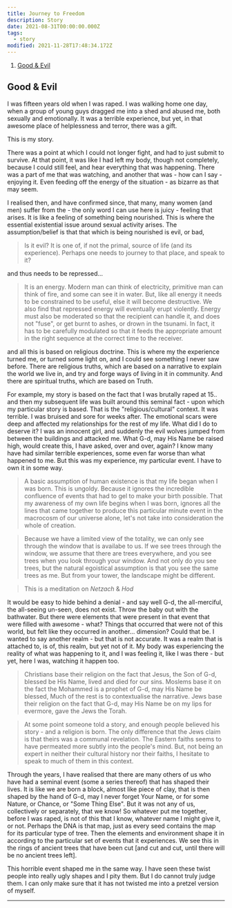 ```yaml
---
title: Journey to Freedom
description: Story
date: 2021-08-31T00:00:00.000Z
tags:
  - story
modified: 2021-11-28T17:48:34.172Z
---
```


1. [Good & Evil](#good--evil)

## Good & Evil

I was fifteen years old when I was raped. I was walking home one day, when a group of young guys dragged me into a shed and abused me, both sexually and emotionally. It was a terrible experience, but yet, in that awesome place of helplessness and terror, there was a gift.

This is my story.

There was a point at which I could not longer fight, and had to just submit to survive. At that point, it was like I had left my body, though not completely, because I could still feel, and hear everything that was happening. There was a part of me that was watching, and another that was - how can I say - enjoying it. Even feeding off the energy of the situation - as bizarre as that may seem.

I realised then, and have confirmed since, that many, many women (and men) suffer from the - the only word I can use here is juicy - feeling that arises. It is like a feeling of something being nourished. This is where the essential existential issue around sexual activity arises. The assumption/belief is that that which is being nourished is evil, or bad,

> Is it evil? It is one of, if not the primal, source of life (and its experience).
> Perhaps one needs to journey to that place, and speak to it?

and thus needs to be repressed...

> It is an energy. Modern man can think of electricity, primitive man can think of fire, and some can see it in water. But, like all energy it needs to be constrained to be useful, else it will become destructive. We also find that repressed energy will eventually erupt violently. Energy must also be moderated so that the recipient can handle it, and does not "fuse", or get burnt to ashes, or drown in the tsunami. In fact, it has to be carefully modulated so that it feeds the appropriate amount in the right sequence at the correct time to the receiver.

and all this is based on religious doctrine. This is where my the experience turned me, or turned some light on, and I could see something I never saw before. There are religious truths, which are based on a narrative to explain the world we live in, and try and forge ways of living in it in community. And there are spiritual truths, which are based on Truth.

For example, my story is based on the fact that I was brutally raped at 15.. and then my subsequent life was built around this seminal fact - upon which my particular story is based. That is the "religious/cultural" context. It was terrible. I was bruised and sore for weeks after. The emotional scars were deep and affected my relationships for the rest of my life. What did I do to deserve it? I was an innocent girl, and suddenly the evil wolves jumped from between the buildings and attacked me. What G-d, may His Name be raised high, would create this, I have asked, over and over, again? I know many have had similar terrible experiences, some even far worse than what happened to me. But this was my experience, my particular event. I have to own it in some way.

> A basic assumption of human existence is that my life began when I was born. This is ungoldy. Because it ignores the incredible confluence of events that had to gel to make your birth possible. That my awareness of my own life begins when I was born, ignores all the lines that came together to produce this particular minute event in the macrocosm of our universe alone, let's not take into consideration the whole of creation.

> Because we have a limited view of the totality, we can only see through the window that is availabe to us. If we see trees through the window, we assume that there are trees everywhere, and you see trees when you look through your window. And not only do you see trees, but the natural egoistical assumption is that you see the same trees as me. But from your tower, the landscape might be different.

> This is a meditation on _Netzach_ & _Hod_

It would be easy to hide behind a denial - and say well G-d, the all-merciful, the all-seeing un-seen, does not exist. Throw the baby out with the bathwater. But there were elements that were present in that event that were filled with awesome - what? Things that occurred that were not of this world, but felt like they occurred in another... dimension? Could that be. I wanted to say another realm - but that is not accurate. It was a realm that is attached to, is of, this realm, but yet not of it. My body was experiencing the reality of what was happening to it, and I was feeling it, like I was there - but yet, here I was, watching it happen too.

> Christians base their religion on the fact that Jesus, the Son of G-d, blessed be His Name, lived and died for our sins. Moslems base it on the fact the Mohammed is a prophet of G-d, may His Name be blessed, Much of the rest is to contextualise the narrative. Jews base their religion on the fact that G-d, may His Name be on my lips for evermore, gave the Jews the Torah.

> At some point someone told a story, and enough people believed his story - and a religion is born. The only difference that the Jews claim is that theirs was a communal revelation. The Eastern faiths seems to have permeated more subtly into the people's mind. But, not being an expert in neither their cultural history nor their faiths, I hesitate to speak to much of them in this context.

Through the years, I have realised that there are many others of us who have had a seminal event (some a series thereof) that has shaped their lives. It is like we are born a block, almost like piece of clay, that is then shaped by the hand of G-d, may I never forget Your Name, or for some Nature, or Chance, or "Some Thing Else". But it was not any of us, collectively or separately, that we know! So whatever put me together, before I was raped, is not of this that I know, whatever name I might give it, or not. Perhaps the DNA is that map, just as every seed contains the map for its particular type of tree. Then the elements and environment shape it in according to the particular set of events that it experiences. We see this in the rings of ancient trees that have been cut [and cut and cut, until there will be no ancient trees left].

This horrible event shaped me in the same way. I have seen these twist people into really ugly shapes and I pity them. But I do cannot truly judge them. I can only make sure that it has not twisted me into a pretzel version of myself.

---
